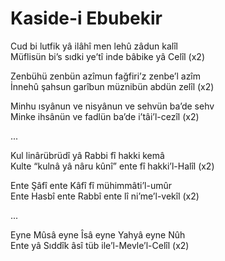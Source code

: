 # Kaside-i Ebubekir

Cud bi lutfik yâ ilâhî men lehû zâdun kalîl  
Müflisün bi’s sıdki ye’tî inde bâbike yâ Celîl (x2)

Zenbühü zenbün azîmun fağfiri’z zenbe’l azîm  
İnnehû şahsun garîbun müznibün abdün zelîl (x2)

Minhu ısyânun ve nisyânun ve sehvün ba’de sehv  
Minke ihsânün ve fadlün ba’de i’tâi’l-cezîl (x2)

...

Kul linârübrüdî yâ Rabbi fî hakki kemâ  
Kulte “kulnâ yâ nâru kûnî” ente fî hakki’l-Halîl (x2)

Ente Şâfî ente Kâfî fî mühimmâti’l-umûr  
Ente Hasbî ente Rabbî ente lî ni’me’l-vekîl (x2)

...

Eyne Mûsâ eyne Îsâ eyne Yahyâ eyne Nûh  
Ente yâ Sıddîk âsî tüb ile’l-Mevle’l-Celîl (x2)